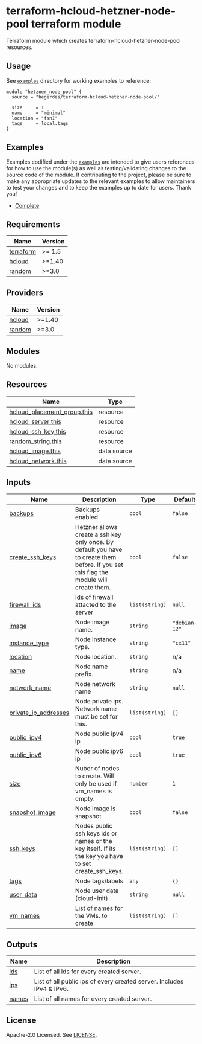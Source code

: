 # terraform-hcloud-hetzner-node-pool terraform module

Terraform module which creates terraform-hcloud-hetzner-node-pool resources.

## Usage

See [`examples`](https://github.com/hegerdes/terraform-hcloud-hetzner-node-pool/tree/main/examples) directory for working examples to reference:

```hcl
module "hetzner_node_pool" {
  source = "hegerdes/terraform-hcloud-hetzner-node-pool/"

  size     = 1
  name     = "minimal"
  location = "fsn1"
  tags     = local.tags
}
```

## Examples

Examples codified under the [`examples`](https://github.com/hegerdes/terraform-hcloud-hetzner-node-pool/tree/main/examples) are intended to give users references for how to use the module(s) as well as testing/validating changes to the source code of the module. If contributing to the project, please be sure to make any appropriate updates to the relevant examples to allow maintainers to test your changes and to keep the examples up to date for users. Thank you!

- [Complete](https://github.com/hegerdes/terraform-hcloud-hetzner-node-pool/tree/main/examples/complete)

<!-- BEGINNING OF PRE-COMMIT-TERRAFORM DOCS HOOK -->
## Requirements

| Name | Version |
|------|---------|
| <a name="requirement_terraform"></a> [terraform](#requirement\_terraform) | >= 1.5 |
| <a name="requirement_hcloud"></a> [hcloud](#requirement\_hcloud) | >=1.40 |
| <a name="requirement_random"></a> [random](#requirement\_random) | >=3.0 |

## Providers

| Name | Version |
|------|---------|
| <a name="provider_hcloud"></a> [hcloud](#provider\_hcloud) | >=1.40 |
| <a name="provider_random"></a> [random](#provider\_random) | >=3.0 |

## Modules

No modules.

## Resources

| Name | Type |
|------|------|
| [hcloud_placement_group.this](https://registry.terraform.io/providers/hetznercloud/hcloud/latest/docs/resources/placement_group) | resource |
| [hcloud_server.this](https://registry.terraform.io/providers/hetznercloud/hcloud/latest/docs/resources/server) | resource |
| [hcloud_ssh_key.this](https://registry.terraform.io/providers/hetznercloud/hcloud/latest/docs/resources/ssh_key) | resource |
| [random_string.this](https://registry.terraform.io/providers/hashicorp/random/latest/docs/resources/string) | resource |
| [hcloud_image.this](https://registry.terraform.io/providers/hetznercloud/hcloud/latest/docs/data-sources/image) | data source |
| [hcloud_network.this](https://registry.terraform.io/providers/hetznercloud/hcloud/latest/docs/data-sources/network) | data source |

## Inputs

| Name | Description | Type | Default | Required |
|------|-------------|------|---------|:--------:|
| <a name="input_backups"></a> [backups](#input\_backups) | Backups enabled | `bool` | `false` | no |
| <a name="input_create_ssh_keys"></a> [create\_ssh\_keys](#input\_create\_ssh\_keys) | Hetzner allows create a ssh key only once. By default you have to create them before. If you set this flag the module will create them. | `bool` | `false` | no |
| <a name="input_firewall_ids"></a> [firewall\_ids](#input\_firewall\_ids) | Ids of firewall attacted to the server | `list(string)` | `null` | no |
| <a name="input_image"></a> [image](#input\_image) | Node image name. | `string` | `"debian-12"` | no |
| <a name="input_instance_type"></a> [instance\_type](#input\_instance\_type) | Node instance type. | `string` | `"cx11"` | no |
| <a name="input_location"></a> [location](#input\_location) | Node location. | `string` | n/a | yes |
| <a name="input_name"></a> [name](#input\_name) | Node name prefix. | `string` | n/a | yes |
| <a name="input_network_name"></a> [network\_name](#input\_network\_name) | Node network name | `string` | `null` | no |
| <a name="input_private_ip_addresses"></a> [private\_ip\_addresses](#input\_private\_ip\_addresses) | Node private ips. Network name must be set for this. | `list(string)` | `[]` | no |
| <a name="input_public_ipv4"></a> [public\_ipv4](#input\_public\_ipv4) | Node public ipv4 ip | `bool` | `true` | no |
| <a name="input_public_ipv6"></a> [public\_ipv6](#input\_public\_ipv6) | Node public ipv6 ip | `bool` | `true` | no |
| <a name="input_size"></a> [size](#input\_size) | Nuber of nodes to create. Will only be used if vm\_names is empty. | `number` | `1` | no |
| <a name="input_snapshot_image"></a> [snapshot\_image](#input\_snapshot\_image) | Node image is snapshot | `bool` | `false` | no |
| <a name="input_ssh_keys"></a> [ssh\_keys](#input\_ssh\_keys) | Nodes public ssh keys ids or names or the key itself. If its the key you have to set create\_ssh\_keys. | `list(string)` | `[]` | no |
| <a name="input_tags"></a> [tags](#input\_tags) | Node tags/labels | `any` | `{}` | no |
| <a name="input_user_data"></a> [user\_data](#input\_user\_data) | Node user data (cloud-init) | `string` | `null` | no |
| <a name="input_vm_names"></a> [vm\_names](#input\_vm\_names) | List of names for the VMs. to create | `list(string)` | `[]` | no |

## Outputs

| Name | Description |
|------|-------------|
| <a name="output_ids"></a> [ids](#output\_ids) | List of all ids for every created server. |
| <a name="output_ips"></a> [ips](#output\_ips) | List of all public ips of every created server. Includes IPv4 & IPv6. |
| <a name="output_names"></a> [names](#output\_names) | List of all names for every created server. |
<!-- END OF PRE-COMMIT-TERRAFORM DOCS HOOK -->

## License

Apache-2.0 Licensed. See [LICENSE](https://github.com/hegerdes/terraform-hcloud-hetzner-node-poolblob/main/LICENSE).
